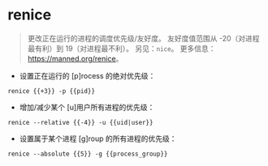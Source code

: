 # renice

> 更改正在运行的进程的调度优先级/友好度。
> 友好度值范围从 -20（对进程最有利）到 19（对进程最不利）。
> 另见：`nice`。
> 更多信息：<https://manned.org/renice>。

- 设置正在运行的 [p]rocess 的绝对优先级：

`renice {{+3}} -p {{pid}}`

- 增加/减少某个 [u]用户所有进程的优先级：

`renice --relative {{-4}} -u {{uid|user}}`

- 设置属于某个进程 [g]roup 的所有进程的优先级：

`renice --absolute {{5}} -g {{process_group}}`